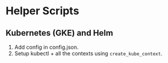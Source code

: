 # Helper Scripts

## Kubernetes (GKE) and Helm
1. Add config in config.json.
2. Setup kubectl + all the contexts using `create_kube_context`.
